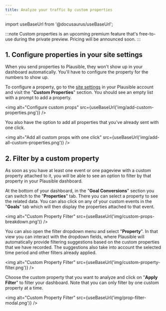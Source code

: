 ```yaml
---
title: Analyze your traffic by custom properties
---
```


import useBaseUrl from '@docusaurus/useBaseUrl';

:::note
Custom properties is an upcoming premium feature that's free-to-use during the private preview. Pricing will be announced soon.
:::

## 1. Configure properties in your site settings

When you send properties to Plausible, they won't show up in your dashboard automatically. You'll have to configure the property for the numbers to show up.

To configure a property, go to the [site settings](website-settings.md) in your Plausible account and visit the "**Custom Properties**" section. You should see an empty list with a prompt to add a property. 

<img alt="Configure custom props" src={useBaseUrl('img/add-custom-properties.png')} />

You also have the option to add all properties that you've already sent with one click.

<img alt="Add all custom props with one click" src={useBaseUrl('img/add-all-custom-properties.png')} />


## 2. Filter by a custom property

As soon as you have at least one event or one pageview with a custom property attached to it, you will be able to see an option to filter by that property in your Plausible dashboard. 

At the bottom of your dashboard, in the "**Goal Conversions**" section you can switch to the "**Properties**" tab. There you can select a property to see the related data. You can also click on any of your custom events in the  "**Goals**" tab which will then display the properties attached to that event.

<img alt="Custom Property Filter" src={useBaseUrl('img/custom-props-breakdown.png')} />

You can also open the filter dropdown menu and select "**Property**". In that view you can interact with the dropdown fields, where Plausible will automatically provide filtering suggestions based on the custom properties that we have recorded. The suggestions also take into account the selected time period and other filters already applied.

<img alt="Custom Property Filter" src={useBaseUrl('img/custom-property-filter.png')} />

Choose the custom property that you want to analyze and click on "**Apply Filter**" to filter your dashboard. Note that you can only filter by one custom property at a time.

<img alt="Custom Property Filter" src={useBaseUrl('img/prop-filter-modal.png')} />
